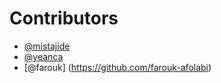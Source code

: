 # Contributors

- [@mistajide](https://github.com/mistajide)
- [@yeanca]( https://github.com/yeanca)
- [@farouk] (https://github.com/farouk-afolabi)
